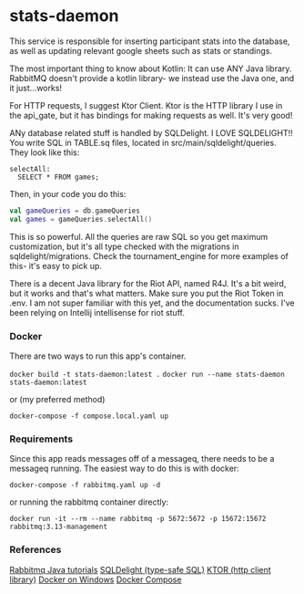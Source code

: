 # stats-daemon

This service is responsible for inserting participant stats into the database,
as well as updating relevant google sheets such as stats or standings.

The most important thing to know about Kotlin: It can use ANY Java library.
RabbitMQ doesn't provide a kotlin library- we instead use the Java one, and it
just...works!

For HTTP requests, I suggest Ktor Client. Ktor is the HTTP library I use in the 
api_gate, but it has bindings for making requests as well. It's very good!

ANy database related stuff is handled by SQLDelight. I LOVE SQLDELIGHT!! You write 
SQL in TABLE.sq files, located in src/main/sqldelight/queries. They look like this:
```sqldelight
selectAll:
  SELECT * FROM games;
```
Then, in your code you do this:
```kotlin
val gameQueries = db.gameQueries
val games = gameQueries.selectAll()
```
This is so powerful. All the queries are raw SQL so you get maximum customization, but 
it's all type checked with the migrations in sqldelight/migrations. Check the 
tournament_engine for more examples of this- it's easy to pick up.

There is a decent Java library for the Riot API, named R4J. It's a bit weird, but it works
and that's what matters. Make sure you put the Riot Token in .env. I am not super familiar 
with this yet, and the documentation sucks. I've been relying on Intellij intellisense for 
riot stuff.

### Docker

There are two ways to run this app's container.

`docker build -t stats-daemon:latest .`
`docker run --name stats-daemon stats-daemon:latest`

or (my preferred method)

`docker-compose -f compose.local.yaml up`

### Requirements

Since this app reads messages off of a messageq, there needs to be a messageq
running. The easiest way to do this is with docker:

`docker-compose -f rabbitmq.yaml up -d`

or running the rabbitmq container directly:

`docker run -it --rm --name rabbitmq -p 5672:5672 -p 15672:15672 rabbitmq:3.13-management`

### References

[Rabbitmq Java tutorials](https://www.rabbitmq.com/tutorials/tutorial-one-java)
[SQLDelight (type-safe SQL)](https://cashapp.github.io/sqldelight/2.0.2/)
[KTOR (http client
library)](https://ktor.io/docs/client-create-new-application.html)
[Docker on Windows](https://docs.docker.com/desktop/install/windows-install/)
[Docker Compose](https://docs.docker.com/compose/gettingstarted/)




